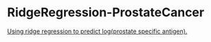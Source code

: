 # RidgeRegression-ProstateCancer
<a href="http://nbviewer.ipython.org/github/TAvant/RidgeRegression-ProstateCancer/blob/master/RidgeRegression-ProstateCancer.ipynb">Using ridge regression to predict log(prostate specific antigen).</a>
